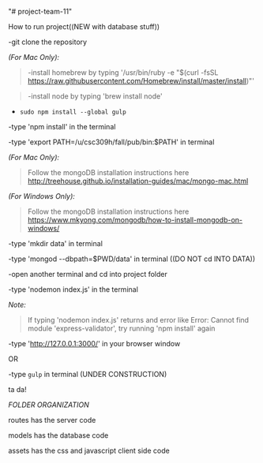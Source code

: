 "# project-team-11" 

How to run project((NEW with database stuff))

-git clone the repository

*(For Mac Only):*
>-install homebrew by typing '/usr/bin/ruby -e "$(curl -fsSL https://raw.githubusercontent.com/Homebrew/install/master/install)"'

>-install node by typing 'brew install node'

- `sudo npm install --global gulp`

-type 'npm install' in the terminal

-type 'export PATH=/u/csc309h/fall/pub/bin:$PATH' in terminal

*(For Mac Only):*
>Follow the mongoDB installation instructions here
http://treehouse.github.io/installation-guides/mac/mongo-mac.html

*(For Windows Only):*
>Follow the mongoDB installation instructions here
https://www.mkyong.com/mongodb/how-to-install-mongodb-on-windows/

-type 'mkdir data' in terminal 

-type 'mongod --dbpath=$PWD/data' in terminal ((DO NOT cd INTO DATA))

-open another terminal and cd into project folder

-type 'nodemon index.js' in the terminal

*Note:*
>If typing 'nodemon index.js' returns and error like Error: Cannot find module 'express-validator', try running 'npm install' again

-type 'http://127.0.0.1:3000/' in your browser window


OR

-type `gulp` in terminal (UNDER CONSTRUCTION)


ta da!




*FOLDER ORGANIZATION*

routes has the server code

models has the database code

assets has the css and javascript client side code
